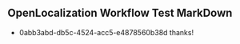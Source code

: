 ## OpenLocalization Workflow Test MarkDown
* 0abb3abd-db5c-4524-acc5-e4878560b38d thanks!

<!--HONumber=Aug16_HO3-->


